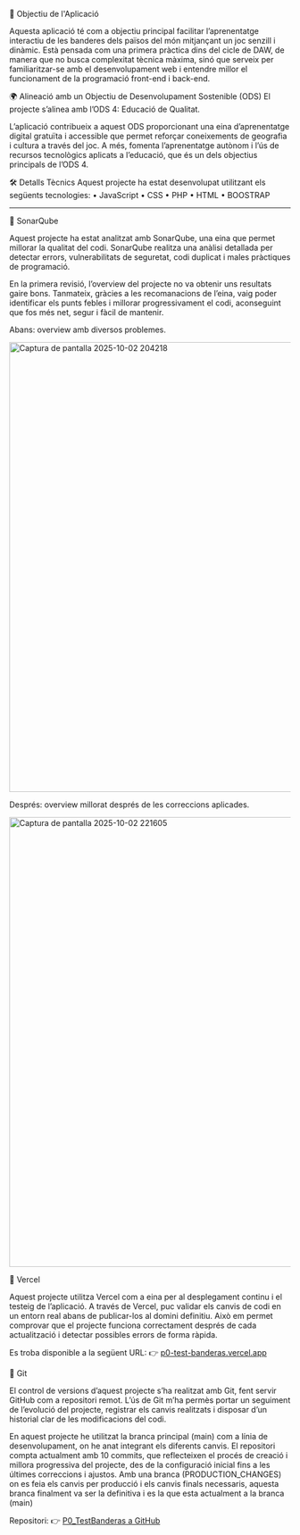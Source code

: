 🧩 Objectiu de l'Aplicació

Aquesta aplicació té com a objectiu principal facilitar l’aprenentatge interactiu de les banderes dels països del món mitjançant un joc senzill i dinàmic. Està pensada com una primera pràctica dins del cicle de DAW, de manera que no busca complexitat tècnica màxima, sinó que serveix per familiaritzar-se amb el desenvolupament web i entendre millor el funcionament de la programació front-end i back-end.




🌍 Alineació amb un Objectiu de Desenvolupament Sostenible (ODS)
El projecte s’alinea amb l’ODS 4: Educació de Qualitat.

L’aplicació contribueix a aquest ODS proporcionant una eina d’aprenentatge digital gratuïta i accessible que permet reforçar coneixements de geografia i cultura a través del joc. A més, fomenta l’aprenentatge autònom i l’ús de recursos tecnològics aplicats a l’educació, que és un dels objectius principals de l’ODS 4.




🛠️ Detalls Tècnics
Aquest projecte ha estat desenvolupat utilitzant els següents tecnologies:
• JavaScript
• CSS
• PHP
• HTML
• BOOSTRAP



-------

🔎 SonarQube

Aquest projecte ha estat analitzat amb SonarQube, una eina que permet millorar la qualitat del codi.
SonarQube realitza una anàlisi detallada per detectar errors, vulnerabilitats de seguretat, codi duplicat i males pràctiques de programació.

En la primera revisió, l’overview del projecte no va obtenir uns resultats gaire bons.
Tanmateix, gràcies a les recomanacions de l’eina, vaig poder identificar els punts febles i millorar progressivament el codi, aconseguint que fos més net, segur i fàcil de mantenir.

Abans: overview amb diversos problemes.

<img width="1100" height="806" alt="Captura de pantalla 2025-10-02 204218" src="https://github.com/user-attachments/assets/e084c639-1c5d-40f6-9863-cd8077f72ce2" />


Després: overview millorat després de les correccions aplicades.

<img width="1100" height="806" alt="Captura de pantalla 2025-10-02 221605" src="https://github.com/user-attachments/assets/cdf712f5-c7e8-4006-aab4-d8bddf127584" />



🚀 Vercel

Aquest projecte utilitza Vercel com a eina per al desplegament continu i el testeig de l’aplicació.
A través de Vercel, puc validar els canvis de codi en un entorn real abans de publicar-los al domini definitiu. Això em permet comprovar que el projecte funciona correctament després de cada actualització i detectar possibles errors de forma ràpida.

Es troba disponible a la següent URL:
👉 [p0-test-banderas.vercel.app](https://p0-test-banderas.vercel.app/front/juego.html)



🌱 Git

El control de versions d’aquest projecte s’ha realitzat amb Git, fent servir GitHub com a repositori remot.
L’ús de Git m’ha permès portar un seguiment de l’evolució del projecte, registrar els canvis realitzats i disposar d’un historial clar de les modificacions del codi.

En aquest projecte he utilitzat la branca principal (main) com a línia de desenvolupament, on he anat integrant els diferents canvis.
El repositori compta actualment amb 10 commits, que reflecteixen el procés de creació i millora progressiva del projecte, des de la configuració inicial fins a les últimes correccions i ajustos.
Amb una branca (PRODUCTION_CHANGES) on es feia els canvis per producció i els canvis finals necessaris, aquesta branca finalment va ser la definitiva i es la que esta actualment a la branca (main)

Repositori: 👉 [P0_TestBanderas a GitHub](https://github.com/a23edstorcev/P0_TestBanderas)
